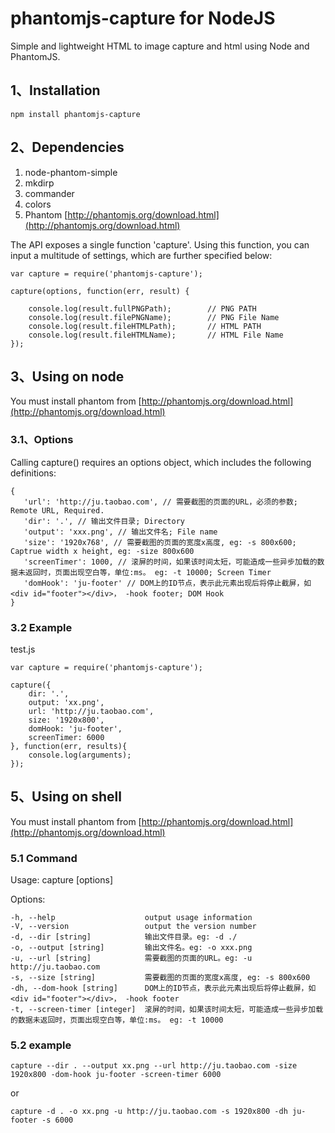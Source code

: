# phantomjs-capture for NodeJS

Simple and lightweight HTML to image capture and html using Node and PhantomJS.

## 1、Installation

```
npm install phantomjs-capture
```

## 2、Dependencies

1. node-phantom-simple
2. mkdirp
3. commander
4. colors
5. Phantom [http://phantomjs.org/download.html](http://phantomjs.org/download.html)


The API exposes a single function 'capture'. Using this function, you can input a multitude of settings, which are further specified below:

```
var capture = require('phantomjs-capture');

capture(options, function(err, result) {

    console.log(result.fullPNGPath);        // PNG PATH
    console.log(result.filePNGName);        // PNG File Name
    console.log(result.fileHTMLPath);       // HTML PATH
    console.log(result.fileHTMLName);       // HTML File Name
});

```

## 3、Using on node

You must install phantom from [http://phantomjs.org/download.html](http://phantomjs.org/download.html)

### 3.1、Options

Calling capture() requires an options object, which includes the following definitions:

```
{
   'url': 'http://ju.taobao.com', // 需要截图的页面的URL，必须的参数; Remote URL, Required.
   'dir': '.', // 输出文件目录; Directory
   'output': 'xxx.png', // 输出文件名; File name
   'size': '1920x768', // 需要截图的页面的宽度x高度, eg: -s 800x600; Captrue width x height, eg: -size 800x600
   'screenTimer': 1000, // 滚屏的时间，如果该时间太短，可能造成一些异步加载的数据未返回时，页面出现空白等，单位:ms。 eg: -t 10000; Screen Timer
   'domHook': 'ju-footer' // DOM上的ID节点，表示此元素出现后将停止截屏，如 <div id="footer"></div>， -hook footer; DOM Hook
}
```
### 3.2 Example

test.js 

```
var capture = require('phantomjs-capture');

capture({
    dir: '.',
    output: 'xx.png',
    url: 'http://ju.taobao.com',
    size: '1920x800',
    domHook: 'ju-footer',
    screenTimer: 6000
}, function(err, results){
    console.log(arguments);
});
```

## 5、Using on shell

You must install phantom from [http://phantomjs.org/download.html](http://phantomjs.org/download.html)

### 5.1 Command

  Usage: capture [options]

  Options:

    -h, --help                    output usage information
    -V, --version                 output the version number
    -d, --dir [string]            输出文件目录。eg: -d ./
    -o, --output [string]         输出文件名。eg: -o xxx.png
    -u, --url [string]            需要截图的页面的URL。eg: -u http://ju.taobao.com
    -s, --size [string]           需要截图的页面的宽度x高度, eg: -s 800x600
    -dh, --dom-hook [string]      DOM上的ID节点，表示此元素出现后将停止截屏，如 <div id="footer"></div>， -hook footer
    -t, --screen-timer [integer]  滚屏的时间，如果该时间太短，可能造成一些异步加载的数据未返回时，页面出现空白等，单位:ms。 eg: -t 10000
    
### 5.2 example

```
capture --dir . --output xx.png --url http://ju.taobao.com -size 1920x800 -dom-hook ju-footer -screen-timer 6000
```

or

```
capture -d . -o xx.png -u http://ju.taobao.com -s 1920x800 -dh ju-footer -s 6000
```